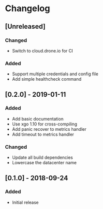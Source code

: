 # Changelog

## [Unreleased]

### Changed

* Switch to cloud.drone.io for CI

### Added

* Support multiple credentials and config file
* Add simple healthcheck command

## [0.2.0] - 2019-01-11

### Added

* Add basic documentation
* Use xgo 1.10 for cross-compiling
* Add panic recover to metrics handler
* Add timeout to metrics handler

### Changed

* Update all build dependencies
* Lowercase the datacenter name

## [0.1.0] - 2018-09-24

### Added

* Initial release
